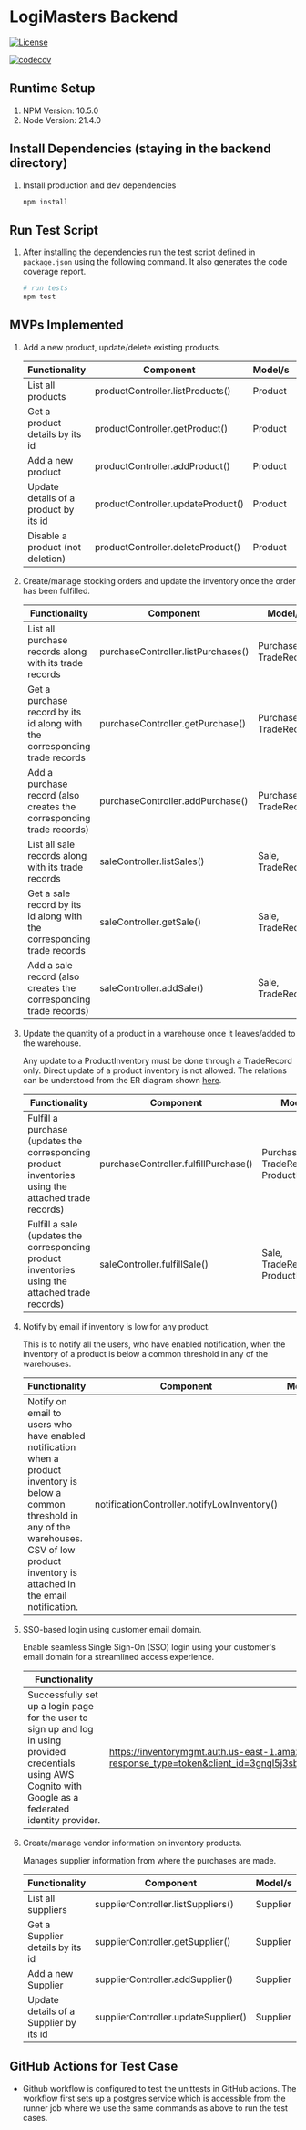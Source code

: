 # LogiMasters Backend
[![License](https://img.shields.io/badge/License-Apache%202.0-blue.svg)](https://opensource.org/licenses/Apache-2.0)

[![codecov](https://codecov.io/gh/scienceto/sim/graph/badge.svg?token=YE4WMMYJ4O)](https://codecov.io/gh/scienceto/sim)

## Runtime Setup

1. NPM Version: 10.5.0
2. Node Version: 21.4.0

## Install Dependencies (staying in the backend directory)

1. Install production and dev dependencies
   ```bash
   npm install
    ```

## Run Test Script

1. After installing the dependencies run the test script defined in `package.json` using the following command. It also generates the code coverage report.
    ```bash
   # run tests
   npm test
    ```

## MVPs Implemented

1. Add a new product, update/delete existing products.

   | Functionality                         | Component                         | Model/s | Owner | Unittest File           |
   |---------------------------------------|-----------------------------------|---------|-------|-------------------------|
   | List all products                     | productController.listProducts()  | Product |       | [productControllerTest.js](__tests__/productControllerTest.js) |
   | Get a product details by its id       | productController.getProduct()    | Product |       | [productControllerTest.js](__tests__/productControllerTest.js) |
   | Add a new product                     | productController.addProduct()    | Product |       | [productControllerTest.js](__tests__/productControllerTest.js) |
   | Update details of a product by its id | productController.updateProduct() | Product |       | [productControllerTest.js](__tests__/productControllerTest.js) |
   | Disable a product (not deletion)      | productController.deleteProduct() | Product |       |                         |

2. Create/manage stocking orders and update the inventory once the order has been fulfilled.

   | Functionality                                                              | Component                          | Model/s               | Owner | Unittest File                                                    |
   |----------------------------------------------------------------------------|------------------------------------|-----------------------|-------|------------------------------------------------------------------|
   | List all purchase records along with its trade records                     | purchaseController.listPurchases() | Purchase, TradeRecord | Jheel | [purchaseControllerTest.js](__tests__/purchaseControllerTest.js) |
   | Get a purchase record by its id along with the corresponding trade records | purchaseController.getPurchase()   | Purchase, TradeRecord | Jheel | [purchaseControllerTest.js](__tests__/purchaseControllerTest.js) |
   | Add a purchase record (also creates the corresponding trade records)       | purchaseController.addPurchase()   | Purchase, TradeRecord | Jheel | [purchaseControllerTest.js](__tests__/purchaseControllerTest.js) |
   | List all sale records along with its trade records                         | saleController.listSales()         | Sale, TradeRecord     |       |                                                                  |
   | Get a sale record by its id along with the corresponding trade records     | saleController.getSale()           | Sale, TradeRecord     |       |                                                                  |
   | Add a sale record (also creates the corresponding trade records)           | saleController.addSale()           | Sale, TradeRecord     |       |                                                                  |

3. Update the quantity of a product in a warehouse once it leaves/added to the warehouse.
   
    Any update to a ProductInventory must be done through a TradeRecord only. Direct update of a product inventory is not allowed. The relations can be understood from the ER diagram shown [here]().

   | Functionality                                                                                       | Component                            | Model/s                                 | Owner | Unittest |
   |-----------------------------------------------------------------------------------------------------|--------------------------------------|-----------------------------------------|-------|----------|
   | Fulfill a purchase (updates the corresponding product inventories using the attached trade records) | purchaseController.fulfillPurchase() | Purchase, TradeRecord, ProductInventory |       | [purchaseControllerTest.js](__tests__/purchaseControllerTest.js) |
   | Fulfill a sale (updates the corresponding product inventories using the attached trade records)     | saleController.fulfillSale()         | Sale, TradeRecord, ProductInventory     |       |          |

4. Notify by email if inventory is low for any product.

    This is to notify all the users, who have enabled notification, when the inventory of a product is below a common threshold in any of the warehouses.

   | Functionality                                                                                                                                                                                             | Component                                   | Model/s | Owner | Unittest |
   |-----------------------------------------------------------------------------------------------------------------------------------------------------------------------------------------------------------|---------------------------------------------|---------|-------|----------|
   | Notify on email to users who have enabled notification when a product inventory is below a common threshold in any of the warehouses. CSV of low product inventory is attached in the email notification. | notificationController.notifyLowInventory() |         |       | [notificationControllerTest.js](__tests__/notificationControllerTest.js) |

5. SSO-based login using customer email domain.

   Enable seamless Single Sign-On (SSO) login using your customer's email domain for a streamlined access experience.

   | Functionality                                                                                                                                                                                             | Component (URL)                                  | Model/s | Owner | Unittest |
   |-----------------------------------------------------------------------------------------------------------------------------------------------------------------------------------------------------------|---------------------------------------------|---------|-------|----------|
   | Successfully set up a login page for the user to sign up and log in using provided credentials using AWS Cognito with Google as a federated identity provider. | https://inventorymgmt.auth.us-east-1.amazoncognito.com/login?response_type=token&client_id=3gnql5j3sbni0heiavr3suh3hc&redirect_uri=https://www.ims.com/oauth2/idpresponse |         |       |          |

6. Create/manage vendor information on inventory products.

   Manages supplier information from where the purchases are made.
   
   | Functionality                         | Component                         | Model/s | Owner | Unittest File           |
   |---------------------------------------|-----------------------------------|---------|-------|-------------------------|
   | List all suppliers                     | supplierController.listSuppliers()  | Supplier |       | [supplierControllerTest.js](__tests__/supplierControllerTest.js) |
   | Get a Supplier details by its id       | supplierController.getSupplier()    | Supplier |       | [supplierControllerTest.js](__tests__/supplierControllerTest.js) |
   | Add a new Supplier                     | supplierController.addSupplier()    | Supplier |       | [supplierControllerTest.js](__tests__/supplierControllerTest.js) |
   | Update details of a Supplier by its id | supplierController.updateSupplier() | Supplier |       | [supplierControllerTest.js](__tests__/supplierControllerTest.js) |

## GitHub Actions for Test Case

- Github workflow is configured to test the unittests in GitHub actions. The workflow first sets up a postgres service which is accessible from the runner job where we use the same commands as above to run the test cases.
